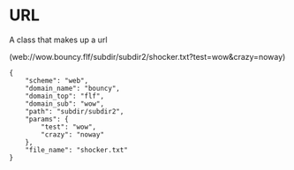 # URL

A class that makes up a url

(web://wow.bouncy.flf/subdir/subdir2/shocker.txt?test=wow\&crazy=noway)

```json5
{
    "scheme": "web",
    "domain_name": "bouncy",
    "domain_top": "flf",
    "domain_sub": "wow",
    "path": "subdir/subdir2",
    "params": {
        "test": "wow",
        "crazy": "noway"
    },
    "file_name": "shocker.txt"
}
```

